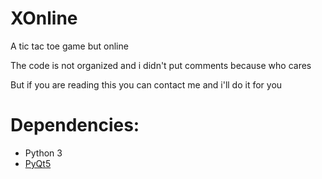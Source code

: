 # XOnline
 A tic tac toe game but online
 
 The code is not organized and i didn't put comments because who cares
 
 But if you are reading this you can contact me and i'll do it for you

# Dependencies:
* Python 3
* [PyQt5](https://pypi.org/project/PyQt5/)
